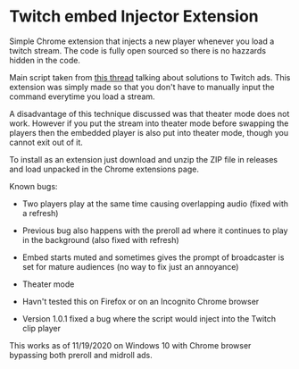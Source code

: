 # Twitch embed Injector Extension

Simple Chrome extension that injects a new player whenever you load a twitch stream. The code is fully open sourced so there is no hazzards hidden in the code.

Main script taken from [this thread](https://github.com/odensc/ttv-ublock/issues/11#issuecomment-730005840) talking about solutions to Twitch ads. This extension was simply made so that you don't have to manually input the command everytime you load a stream.

A disadvantage of this technique discussed was that theater mode does not work. However if you put the stream into theater mode before swapping the players then the embedded player is also put into theater mode, though you cannot exit out of it.

To install as an extension just download and unzip the ZIP file in releases and load unpacked in the Chrome extensions page.

Known bugs:

- Two players play at the same time causing overlapping audio (fixed with a refresh)

- Previous bug also happens with the preroll ad where it continues to play in the background (also fixed with refresh)

- Embed starts muted and sometimes gives the prompt of broadcaster is set for mature audiences (no way to fix just an annoyance)

- Theater mode

- Havn't tested this on Firefox or on an Incognito Chrome browser

- Version 1.0.1 fixed a bug where the script would inject into the Twitch clip player

This works as of 11/19/2020 on Windows 10 with Chrome browser bypassing both preroll and midroll ads.
